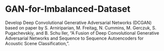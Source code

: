 # GAN-for-Imbalanced-Dataset
Develop Deep Convolutional Generative Adversarial Networks (DCGAN) based on paper by S. Arniriparian, M. Freitag, N. Cummins, M. Gerczuk, S. Pugachevskiy, and B. Schu ller, “A Fusion of Deep Convolutional Generative Adversarial Networks and Sequence to Sequence Autoencoders for Acoustic Scene Classification,”.
